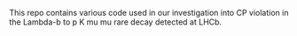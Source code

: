 This repo contains various code used in our investigation into CP violation in the Lambda-b to p K mu mu rare decay detected at LHCb.	
